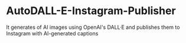 # AutoDALL-E-Instagram-Publisher
It generates of AI images using OpenAI's DALL·E and publishes them to Instagram with AI-generated captions
